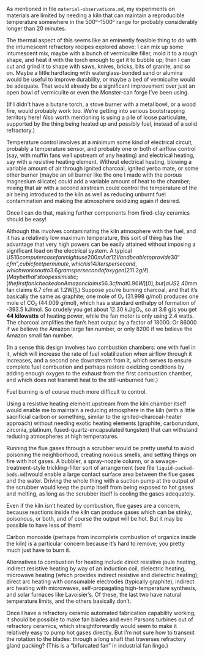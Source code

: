 As mentioned in file `material-observations.md`, my experiments on
materials are limited by needing a kiln that can maintain a
reproducible temperature somewhere in the 500°–1500° range for
probably considerably longer than 20 minutes.

The thermal aspect of this seems like an eminently feasible thing to
do with the intumescent refractory recipes explored above: I can mix
up some intumescent mix, maybe with a bunch of vermiculite filler,
mold it to a rough shape, and heat it with the torch enough to get it
to bubble up; then I can cut and grind it to shape with saws, knives,
bricks, bits of granite, and so on.  Maybe a little hardfacing with
waterglass-bonded sand or alumina would be useful to improve
durability, or maybe a bed of vermiculite would be adequate.  That
would already be a significant improvement over just an open bowl of
vermiculite or even the Monster-can forge I’ve been using.

(If I didn't have a butane torch, a stove burner with a metal bowl, or
a wood fire, would probably work too.  We’re getting into serious
bootstrapping territory here!  Also worth mentioning is using a pile
of loose particulate, supported by the thing being heated up and
possibly fuel, instead of a solid refractory.)

Temperature control involves at a minimum some kind of electrical
circuit, probably a temperature sensor, and probably one or both of
airflow control (say, with muffin fans well upstream of any heating)
and electrical heating, say with a resistive heating element.  Without
electrical heating, blowing a variable amount of air through ignited
charcoal, ignited yerba mate, or some other burner (maybe an oil
burner like the one I made with the porous magnesium silicate) could
add a variable amount of heat to the chamber; mixing that air with a
second airstream could control the temperature of the air being
introduced to the kiln as well as reducing unburnt fuel contamination
and making the atmosphere oxidizing again if desired.

Once I can do that, making further components from fired-clay ceramics
should be easy!

Although this involves contaminating the kiln atmosphere with the
fuel, and it has a relatively low maximum temperature, this sort of
thing has the advantage that very high powers can be easily attained
without imposing a significant load on the electrical system.  A
typical US$10 computer case fan might use 200 mA at 12 V and be able
to provide 30 “cfm”, cubic feet per minute, which is 14 liters per
second, which works out to 3.6 grams per second of oxygen (21% of
1.2 g/ℓ).  (Maybe that’s too pessimistic; [the first fan I checked on
Amazon claims 56.3 cfm at 0.96 W][0], but [a US$2 40mm fan claims 6.7
cfm at 1.2W][1].) Suppose you’re burning charcoal, and that it’s
basically the same as graphite; one mole of O₂ (31.998 g/mol) produces
one mole of CO₂ (44.009 g/mol), which has a standard enthalpy of
formation of -393.5 kJ/mol.  So crudely you get about 12.30 kJ/gO₂, so
at 3.6 g/s you get **44 kilowatts** of heating power, while the fan
motor is only using 2.4 watts.  The charcoal amplifies the fan’s heat
output by a factor of 18000.  Or 86000 if we believe the Amazon large
fan number, or only 8200 if we believe the Amazon small fan number.

[0]: https://www.amazon.com/ARCTIC-ACFAN00120A-Pressure-Optimized-Sharing-Technology/dp/B07GJGF56L/ref=sr_1_3 "US$9.82 ‘ARCTIC P12 PWM PST’ 120 mm case fan, 200–1800 rpm, 56.3 cfm, 12 V, 145 g, static pressure ‘2.2 H2O’ whatever the fuck that’s supposed to mean (2.2mm H₂O?), 80 mA at full speed"
[1]: https://www.amazon.com/Adda-40mm-10mm-Speed-2-Pin/dp/B07NKLKKP4/ref=sr_1_8 "US$1.99 Adda AD0412HS-G70 2-pin fan, 40 x 40 x 10mm, 12VDC, 0.10A, 1.2W, 6.7 CFM, 32 dBA, 6000 RPM"

(In a sense this design involves two combustion chambers: one with
fuel in it, which will increase the rate of fuel volatilization when
airflow through it increases, and a second one downstream from it,
which serves to ensure complete fuel combustion and perhaps restore
oxidizing conditions by adding enough oxygen to the exhaust from the
first combustion chamber, and which does not transmit heat to the
still-unburned fuel.)

Fuel burning is of course much more difficult to control.

Using a resistive heating element upstream from the kiln chamber
itself would enable me to maintain a reducing atmosphere in the kiln
(with a little sacrificial carbon or something, similar to the
ignited-charcoal-heater approach) without needing exotic heating
elements (graphite, carborundum, zirconia, platinum,
fused-quartz-encapsulated tungsten) that can withstand reducing
atmospheres at high temperatures.

Running the flue gases through a scrubber would be pretty useful to
avoid poisoning the neighborhood, creating noxious smells, and setting
things on fire with hot gases.  A bubbler, a spray-nozzle column, or a
sewage-treatment-style trickling-filter sort of arrangement (see file
`liquid-packed-beds.md`)would enable a large contact surface area
between the flue gases and the water.  Driving the whole thing with a
suction pump at the output of the scrubber would keep the pump itself
from being exposed to hot gases and melting, as long as the scrubber
itself is cooling the gases adequately.

Even if the kiln isn’t heated by combustion, flue gases are a concern,
because reactions inside the kiln can produce gases which can be
stinky, poisonous, or both, and of course the output will be hot.  But
it may be possible to have less of them!

Carbon monoxide (perhaps from incomplete combustion of organics inside
the kiln) is a particular concern because it’s hard to remove; you
pretty much just have to burn it.

Alternatives to combustion for heating include direct resistive joule
heating, indirect resistive heating by way of an induction coil,
dielectric heating, microwave heating (which provides indirect
resistive and dielectric heating), direct arc heating with consumable
electrodes (typically graphite), indirect arc heating with microwaves,
self-propagating high-temperature synthesis, and solar furnaces like
Lavoisier’s.  Of these, the last two have natural temperature limits,
and the others basically don’t.

Once I have a refractory ceramic automated fabrication capability
working, it should be possible to make fan blades and even Parsons
turbines out of refractory ceramics, which straightforwardly would
seem to make it relatively easy to pump hot gases directly.  But I’m
not sure how to transmit the rotation to the blades: through a long
shaft that traverses refractory gland packing?  (This is a “bifurcated
fan” in industrial fan lingo.)

